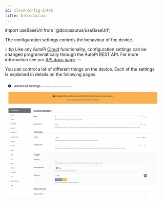 ```yaml
---
id: cloud-config-intro
title: Introduction
---
```


import useBaseUrl from '@docusaurus/useBaseUrl';


The configuration settings controls the behaviour of the device.

:::tip
Like any AutoPi [Cloud](https://www.autopi.io/software-platform/cloud-management) functionality, configuration settings can be changed programmatically through the AutoPi REST API. For more information see our [API docs page](https://api.autopi.io/).
:::

You can control a lot of different things on the device. Each of the settings is explained in details on the following pages.

![AutoPi Cloud Configuration](/img/cloud/device_management/advanced_settings/autopi_tmu_cm4/intro/configuration.jpg)

